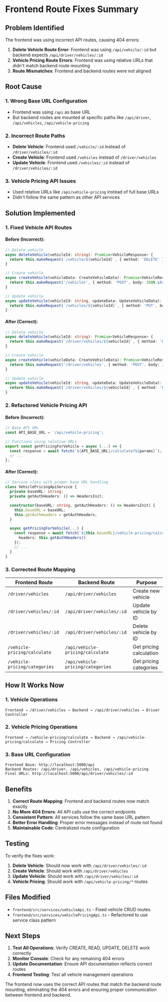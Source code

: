 # Frontend Route Fixes Summary

## Problem Identified

The frontend was using incorrect API routes, causing 404 errors:

1. **Delete Vehicle Route Error**: Frontend was using `/api/vehicle/:id` but backend expects `/api/driver/vehicles/:id`
2. **Vehicle Pricing Route Errors**: Frontend was using relative URLs that didn't match backend route mounting
3. **Route Mismatches**: Frontend and backend routes were not aligned

## Root Cause

### 1. **Wrong Base URL Configuration**
- Frontend was using `/api` as base URL
- But backend routes are mounted at specific paths like `/api/driver`, `/api/vehicles`, `/api/vehicle-pricing`

### 2. **Incorrect Route Paths**
- **Delete Vehicle**: Frontend used `/vehicle/:id` instead of `/driver/vehicles/:id`
- **Create Vehicle**: Frontend used `/vehicles` instead of `/driver/vehicles`
- **Update Vehicle**: Frontend used `/vehicles/:id` instead of `/driver/vehicles/:id`

### 3. **Vehicle Pricing API Issues**
- Used relative URLs like `/api/vehicle-pricing` instead of full base URLs
- Didn't follow the same pattern as other API services

## Solution Implemented

### 1. **Fixed Vehicle API Routes**

#### Before (Incorrect):
```typescript
// Delete vehicle
async deleteVehicle(vehicleId: string): Promise<VehicleResponse> {
  return this.makeRequest(`/vehicle/${vehicleId}`, { method: 'DELETE' });
}

// Create vehicle  
async createVehicle(vehicleData: CreateVehicleData): Promise<VehicleResponse> {
  return this.makeRequest('/vehicles', { method: 'POST', body: JSON.stringify(vehicleData) });
}

// Update vehicle
async updateVehicle(vehicleId: string, updateData: UpdateVehicleData): Promise<VehicleResponse> {
  return this.makeRequest(`/vehicles/${vehicleId}`, { method: 'PUT', body: JSON.stringify(updateData) });
}
```

#### After (Correct):
```typescript
// Delete vehicle
async deleteVehicle(vehicleId: string): Promise<VehicleResponse> {
  return this.makeRequest(`/driver/vehicles/${vehicleId}`, { method: 'DELETE' });
}

// Create vehicle
async createVehicle(vehicleData: CreateVehicleData): Promise<VehicleResponse> {
  return this.makeRequest('/driver/vehicles', { method: 'POST', body: JSON.stringify(vehicleData) });
}

// Update vehicle
async updateVehicle(vehicleId: string, updateData: UpdateVehicleData): Promise<VehicleResponse> {
  return this.makeRequest(`/driver/vehicles/${vehicleId}`, { method: 'PUT', body: JSON.stringify(updateData) });
}
```

### 2. **Refactored Vehicle Pricing API**

#### Before (Incorrect):
```typescript
// Base API URL
const API_BASE_URL = '/api/vehicle-pricing';

// Functions using relative URLs
export const getPricingForVehicle = async (...) => {
  const response = await fetch(`${API_BASE_URL}/calculate?${params}`);
  // ...
};
```

#### After (Correct):
```typescript
// Service class with proper base URL handling
class VehiclePricingApiService {
  private baseURL: string;
  private getAuthHeaders: () => HeadersInit;

  constructor(baseURL: string, getAuthHeaders: () => HeadersInit) {
    this.baseURL = baseURL;
    this.getAuthHeaders = getAuthHeaders;
  }

  async getPricingForVehicle(...) {
    const response = await fetch(`${this.baseURL}/vehicle-pricing/calculate?${params}`, {
      headers: this.getAuthHeaders()
    });
    // ...
  }
}
```

### 3. **Corrected Route Mapping**

| Frontend Route | Backend Route | Purpose |
|----------------|---------------|---------|
| `/driver/vehicles` | `/api/driver/vehicles` | Create new vehicle |
| `/driver/vehicles/:id` | `/api/driver/vehicles/:id` | Update vehicle by ID |
| `/driver/vehicles/:id` | `/api/driver/vehicles/:id` | Delete vehicle by ID |
| `/vehicle-pricing/calculate` | `/api/vehicle-pricing/calculate` | Get pricing calculation |
| `/vehicle-pricing/categories` | `/api/vehicle-pricing/categories` | Get pricing categories |

## How It Works Now

### 1. **Vehicle Operations**
```
Frontend → /driver/vehicles → Backend → /api/driver/vehicles → Driver Controller
```

### 2. **Vehicle Pricing Operations**
```
Frontend → /vehicle-pricing/calculate → Backend → /api/vehicle-pricing/calculate → Pricing Controller
```

### 3. **Base URL Configuration**
```
Frontend Base: http://localhost:5000/api
Backend Routes: /api/driver, /api/vehicles, /api/vehicle-pricing
Final URLs: http://localhost:5000/api/driver/vehicles/:id
```

## Benefits

1. **Correct Route Mapping**: Frontend and backend routes now match exactly
2. **No More 404 Errors**: All API calls use the correct endpoints
3. **Consistent Pattern**: All services follow the same base URL pattern
4. **Better Error Handling**: Proper error messages instead of route not found
5. **Maintainable Code**: Centralized route configuration

## Testing

To verify the fixes work:

1. **Delete Vehicle**: Should now work with `/api/driver/vehicles/:id`
2. **Create Vehicle**: Should work with `/api/driver/vehicles`
3. **Update Vehicle**: Should work with `/api/driver/vehicles/:id`
4. **Vehicle Pricing**: Should work with `/api/vehicle-pricing/*` routes

## Files Modified

- `frontend/src/services/vehicleApi.ts` - Fixed vehicle CRUD routes
- `frontend/src/services/vehiclePricingApi.ts` - Refactored to use service class pattern

## Next Steps

1. **Test All Operations**: Verify CREATE, READ, UPDATE, DELETE work correctly
2. **Monitor Console**: Check for any remaining 404 errors
3. **Update Documentation**: Ensure API documentation reflects correct routes
4. **Frontend Testing**: Test all vehicle management operations

The frontend now uses the correct API routes that match the backend route mounting, eliminating the 404 errors and ensuring proper communication between frontend and backend.
